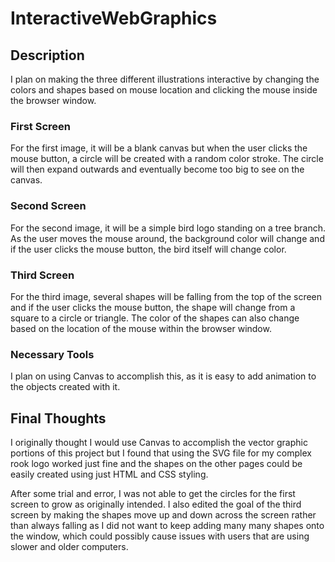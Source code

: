 # InteractiveWebGraphics

## Description
I plan on making the three different illustrations interactive by changing the colors and shapes based on mouse location and clicking the mouse inside the browser window.

### First Screen
For the first image, it will be a blank canvas but when the user clicks the mouse button, a circle will be created with a random color stroke. The circle will then expand outwards and eventually become too big to see on the canvas.

### Second Screen
For the second image, it will be a simple bird logo standing on a tree branch. As the user moves the mouse around, the background color will change and if the user clicks the mouse button, the bird itself will change color.

### Third Screen
For the third image, several shapes will be falling from the top of the screen and if the user clicks the mouse button, the shape will change from a square to a circle or triangle. The color of the shapes can also change based on the location of the mouse within the browser window.

### Necessary Tools
I plan on using Canvas to accomplish this, as it is easy to add animation to the objects created with it.

## Final Thoughts
I originally thought I would use Canvas to accomplish the vector graphic portions of this project but I found that using the SVG file for my complex rook logo worked just fine and the shapes on the other pages could be easily created using just HTML and CSS styling.

After some trial and error, I was not able to get the circles for the first screen to grow as originally intended. I also edited the goal of the third screen by making the shapes move up and down across the screen rather than always falling as I did not want to keep adding many many shapes onto the window, which could possibly cause issues with users that are using slower and older computers.
